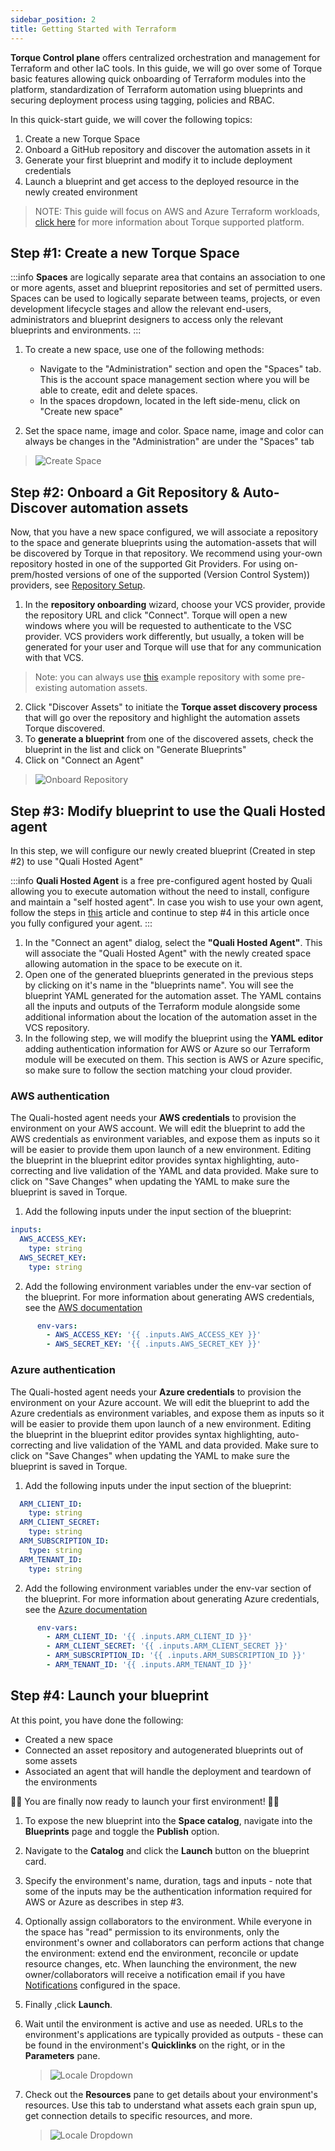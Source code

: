 ```yaml
---
sidebar_position: 2
title: Getting Started with Terraform
---
```

__Torque Control plane__ offers centralized orchestration and management for Terraform and other IaC tools. In this guide, we will go over some of Torque basic features allowing quick onboarding of Terraform modules into the platform, standardization of Terraform automation using blueprints and securing deployment process using tagging, policies and RBAC.

In this quick-start guide, we will cover the following topics:
1. Create a new Torque Space
2. Onboard a GitHub repository and discover the automation assets in it
3. Generate your first blueprint and modify it to include deployment credentials
4. Launch a blueprint and get access to the deployed resource in the newly created environment

> NOTE: This guide will focus on AWS and Azure Terraform workloads, [click here](/overview/supported-platforms.md) for more information about Torque supported platform.

## Step #1: Create a new Torque Space
:::info
__Spaces__ are logically separate area that contains an association to one or more agents, asset and blueprint repositories and set of permitted users. Spaces can be used to logically separate between teams, projects, or even development lifecycle stages and allow the relevant end-users, administrators and blueprint designers to access only the relevant blueprints and environments.
:::

1. To create a new space, use one of the following methods: 
   * Navigate to the "Administration" section and open the "Spaces" tab. This is the account space management section where you will be able to create, edit and delete spaces. 
   * In the spaces dropdown, located in the left side-menu, click on "Create new space"

2. Set the space name, image and color. 
   Space name, image and color can always be changes in the "Administration" are under the "Spaces" tab
> ![Create Space](/img/getting-space.png)


## Step #2: Onboard a Git Repository & Auto-Discover automation assets
Now, that you have a new space configured, we will associate a repository to the space and generate blueprints using the automation-assets that will be discovered by Torque in that repository. We recommend using your-own repository hosted in one of the supported Git Providers. For using on-prem/hosted versions of one of the supported (Version Control System)) providers, see [Repository Setup](/admin-guide/source-control/source-control-github).

1. In the __repository onboarding__ wizard, choose your VCS provider, provide the repository URL and click "Connect". Torque will open a new windows where you will be requested to authenticate to the VSC provider. VCS providers work differently, but usually, a token will be generated for your user and Torque will use that for any communication with that VCS. 
> Note: you can always use [this](https://github.com/QualiTorque/Sample-Terraform) example repository with some pre-existing automation assets.

2. Click "Discover Assets" to initiate the __Torque asset discovery process__ that will go over the repository and highlight the automation assets Torque discovered.
3. To __generate a blueprint__ from one of the discovered assets, check the blueprint in the list and click on "Generate Blueprints"
4. Click on "Connect an Agent"

> ![Onboard Repository](/img/getting-repository-ongoarding.gif)

## Step #3: Modify blueprint to use the Quali Hosted agent
In this step, we will configure our newly created blueprint (Created in step #2) to use "Quali Hosted Agent"

:::info
__Quali Hosted Agent__ is a free pre-configured agent hosted by Quali allowing you to execute automation without the need to install, configure and maintain a "self hosted agent". In case you wish to use your own agent, follow the steps in [this](/torque-agent/Install-and-connect-self-hosted-agent) article and continue to step #4 in this article once you fully configured your agent.
:::

1. In the "Connect an agent" dialog, select the __"Quali Hosted Agent"__. This will associate the "Quali Hosted Agent" with the newly created space allowing automation in the space to be execute on it.
2. Open one of the generated blueprints generated in the previous steps by clicking on it's name in the "blueprints name". You will see the blueprint YAML generated for the automation asset. The YAML contains all the inputs and outputs of the Terraform module alongside  some additional information about the location of the automation asset in the VCS repository.
3. In the following step, we will modify the blueprint using the __YAML editor__ adding authentication information for AWS or Azure so our Terraform module will be executed on them. This section is AWS or Azure specific, so make sure to follow the section matching your cloud provider.

### AWS authentication 
The Quali-hosted agent needs your __AWS credentials__ to provision the environment on your AWS account. We will edit the blueprint to add the AWS credentials as environment variables, and expose them as inputs so it will be easier to provide them upon launch of a new environment. Editing the blueprint in the blueprint editor provides syntax highlighting, auto-correcting and live validation of the YAML and data provided. Make sure to click on "Save Changes" when updating the YAML to make sure the blueprint is saved in Torque.

1. Add the following inputs under the input section of the blueprint:

```yaml
inputs:
  AWS_ACCESS_KEY:
    type: string
  AWS_SECRET_KEY:
    type: string
```

2. Add the following environment variables under the env-var section of the blueprint. For more information about generating AWS credentials, see the [AWS documentation](https://docs.aws.amazon.com/cli/latest/userguide/cli-configure-envvars.html)

```yaml
      env-vars: 
        - AWS_ACCESS_KEY: '{{ .inputs.AWS_ACCESS_KEY }}'
        - AWS_SECRET_KEY: '{{ .inputs.AWS_SECRET_KEY }}'
```


### Azure authentication 
The Quali-hosted agent needs your __Azure credentials__ to provision the environment on your Azure account. We will edit the blueprint to add the Azure credentials as environment variables, and expose them as inputs so it will be easier to provide them upon launch of a new environment. Editing the blueprint in the blueprint editor provides syntax highlighting, auto-correcting and live validation of the YAML and data provided. Make sure to click on "Save Changes" when updating the YAML to make sure the blueprint is saved in Torque.


1. Add the following inputs under the input section of the blueprint:
```yaml
  ARM_CLIENT_ID:
    type: string
  ARM_CLIENT_SECRET:
    type: string
  ARM_SUBSCRIPTION_ID:
    type: string
  ARM_TENANT_ID:
    type: string
```
2. Add the following environment variables under the env-var section of the blueprint. For more information about generating Azure credentials, see the [Azure documentation](https://learn.microsoft.com/en-us/azure/developer/terraform/authenticate-to-azure)
```yaml
      env-vars: 
        - ARM_CLIENT_ID: '{{ .inputs.ARM_CLIENT_ID }}'
        - ARM_CLIENT_SECRET: '{{ .inputs.ARM_CLIENT_SECRET }}'
        - ARM_SUBSCRIPTION_ID: '{{ .inputs.ARM_SUBSCRIPTION_ID }}'
        - ARM_TENANT_ID: '{{ .inputs.ARM_TENANT_ID }}'        
```

## Step #4: Launch your blueprint

At this point, you have done the following:
* Created a new space
* Connected an asset repository and autogenerated blueprints out of some assets
* Associated an agent that will handle the deployment and teardown of the environments

 🚀🚀 You are finally now ready to launch your first environment!  🚀🚀

1. To expose the new blueprint into the __Space catalog__, navigate into the __Blueprints__ page and toggle the  __Publish__ option.
2. Navigate to the __Catalog__ and click the __Launch__ button on the blueprint card.
3. Specify the environment's name, duration, tags and inputs - note that some of the inputs may be the authentication information required for AWS or Azure as describes in step #3.
4. Optionally assign collaborators to the environment. While everyone in the space has "read" permission to its environments, only the environment's owner and collaborators can perform actions that change the environment: extend end the environment, reconcile or update resource changes, etc. When launching the environment, the new owner/collaborators will receive a notification email if you have [Notifications](/admin-guide/notifications) configured in the space.
5. Finally ,click __Launch__.
    
6. Wait until the environment is active and use as needed. URLs to the environment's applications are typically provided as outputs - these can be found in the environment's __Quicklinks__ on the right, or in the __Parameters__ pane.
   > ![Locale Dropdown](/img/outputs.gif)
7. Check out the __Resources__ pane to get details about your environment's resources. Use this tab to understand what assets each grain spun up, get connection details to specific resources, and more.
   > ![Locale Dropdown](/img/resource-details.gif)
